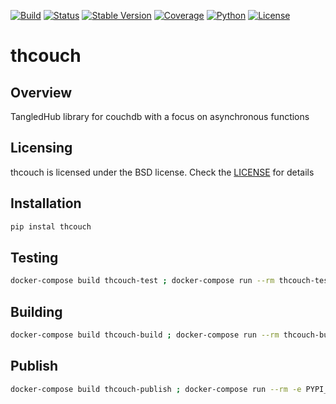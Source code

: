 [![Build][build-image]]()
[![Status][status-image]][pypi-project-url]
[![Stable Version][stable-ver-image]][pypi-project-url]
[![Coverage][coverage-image]]()
[![Python][python-ver-image]][pypi-project-url]
[![License][bsd3-image]][bsd3-url]


# thcouch

## Overview
TangledHub library for couchdb with a focus on asynchronous functions


## Licensing
thcouch is licensed under the BSD license. Check the [LICENSE](https://opensource.org/licenses/BSD-3-Clause) for details


## Installation
```bash
pip instal thcouch
```


## Testing
```bash
docker-compose build thcouch-test ; docker-compose run --rm thcouch-test
```


## Building
```bash
docker-compose build thcouch-build ; docker-compose run --rm thcouch-build
```


## Publish
```bash
docker-compose build thcouch-publish ; docker-compose run --rm -e PYPI_USERNAME=__token__ -e PYPI_PASSWORD=__SECRET__ thcouch-publish
```


<!-- Links -->

<!-- Badges -->
[bsd3-image]: https://img.shields.io/badge/License-BSD_3--Clause-blue.svg
[bsd3-url]: https://opensource.org/licenses/BSD-3-Clause
[build-image]: https://img.shields.io/badge/build-success-brightgreen
[coverage-image]: https://img.shields.io/badge/Coverage-100%25-green

[pypi-project-url]: https://pypi.org/project/thcouch/
[stable-ver-image]: https://img.shields.io/pypi/v/thcouch?label=stable
[python-ver-image]: https://img.shields.io/pypi/pyversions/thcouch.svg?logo=python&logoColor=FBE072
[status-image]: https://img.shields.io/pypi/status/thcouch.svg



